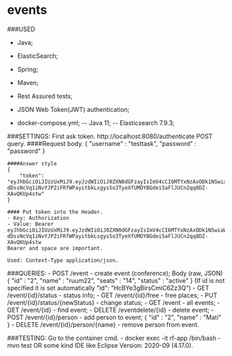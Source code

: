 # events

###USED
- Java;
- ElasticSearch;
- Spring;
- Maven;

- Rest Assured tests;
- JSON Web Token(JWT) authentication;
- docker-compose.yml;
    -- Java 11;
    -- Elasticsearch 7.9.3;

###SETTINGS:
    First ask token.
    http://localhost:8080/authenticate POST query.
    ####Request body.
      {
      "username" : "testtask",
      "password" : "password"
      }

    ####Answer style
    {
        "token": "eyJhbGciOiJIUzUxMiJ9.eyJzdWIiOiJ0ZXN0dGFzayIsImV4cCI6MTYxNzAxODk1NSwiaWF0IjoxNjE3MDAwOTU1fQ.fyK9V3_u0-dDssNcVq1iNvYJP2iFRfWPayitbkLsgysSo3TyeXfUMOYBGdei5aFlJUCn2qq8DZ-XAvQKUp4stw"
    }

    #### Put token into the Header.
    - Key: Authorization
    - Value: Bearer eyJhbGciOiJIUzUxMiJ9.eyJzdWIiOiJ0ZXN0dGFzayIsImV4cCI6MTYxNzAxODk1NSwiaWF0IjoxNjE3MDAwOTU1fQ.fyK9V3_u0-dDssNcVq1iNvYJP2iFRfWPayitbkLsgysSo3TyeXfUMOYBGdei5aFlJUCn2qq8DZ-XAvQKUp4stw
    Bearer and space are important.

    Used: Context-Type application/json.
    
###QUERIES:
    - POST /event - create event (conference);
    Body (raw, JSON)
        {
          "id" : "2",
          "name" : "ruum22",
          "seats" : "14",
          "status" : "active"
        }
    (If id is not specified it is set automatically "id": "HcBYe3gBirsCmiC6Zz3Q")
    - GET /event/{id}/status - status info;
    - GET /event/{id}/free - free places;
    - PUT /event/{id}/status/{newStatus} - change status;
    - GET /event - all events;
    - GET /event/{id} - find event;
    - DELETE /eventdelete/{id} - delete event;
    - POST /event/{id}/person - add person to event;
        {
            "id" : "2",
            "name" : "Mati"
        }
    - DELETE /event/{id}/person/{name} - remove person from event.

###TESTING:
    Go to the container cmd.
    - docker exec -it rf-app /bin/bash
    - mvn test
    OR some kind IDE like Eclipse Version: 2020-09 (4.17.0).
